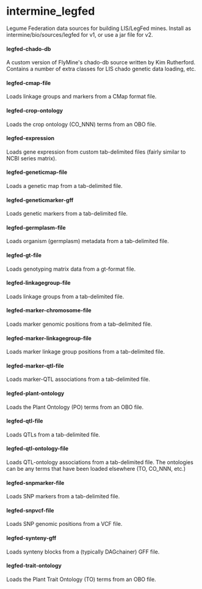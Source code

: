 # intermine_legfed
Legume Federation data sources for building LIS/LegFed mines. Install as intermine/bio/sources/legfed for v1, or use a jar file for v2.

#### legfed-chado-db
A custom version of FlyMine's chado-db source written by Kim Rutherford. Contains a number of extra classes for LIS chado genetic data loading, etc.

#### legfed-cmap-file
Loads linkage groups and markers from a CMap format file.

#### legfed-crop-ontology
Loads the crop ontology (CO_NNN) terms from an OBO file.

#### legfed-expression
Loads gene expression from custom tab-delimited files (fairly similar to NCBI series matrix).

#### legfed-geneticmap-file
Loads a genetic map from a tab-delimited file.

#### legfed-geneticmarker-gff
Loads genetic markers from a tab-delimited file.

#### legfed-germplasm-file
Loads organism (germplasm) metadata from a tab-delimited file.

#### legfed-gt-file
Loads genotyping matrix data from a gt-format file.

#### legfed-linkagegroup-file
Loads linkage groups from a tab-delimited file.

#### legfed-marker-chromosome-file
Loads marker genomic positions from a tab-delimited file.

#### legfed-marker-linkagegroup-file
Loads marker linkage group positions from a tab-delimited file.

#### legfed-marker-qtl-file
Loads marker-QTL associations from a tab-delimited file.

#### legfed-plant-ontology
Loads the Plant Ontology (PO) terms from an OBO file.

#### legfed-qtl-file
Loads QTLs from a tab-delimited file.

#### legfed-qtl-ontology-file
Loads QTL-ontology associations from a tab-delimited file. The ontologies can be any terms that have been loaded elsewhere (TO, CO_NNN, etc.)

#### legfed-snpmarker-file
Loads SNP markers from a tab-delimited file.

#### legfed-snpvcf-file
Loads SNP genomic positions from a VCF file.

#### legfed-synteny-gff
Loads synteny blocks from a (typically DAGchainer) GFF file.

#### legfed-trait-ontology
Loads the Plant Trait Ontology (TO) terms from an OBO file.
